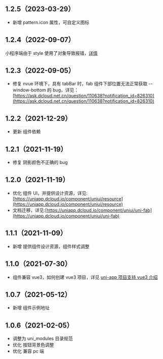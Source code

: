 ## 1.2.5（2023-03-29）

- 新增 pattern.icon 属性，可自定义图标

## 1.2.4（2022-09-07）

小程序端由于 style 使用了对象导致报错，[详情](https://ask.dcloud.net.cn/question/152790?item_id=211778&rf=false)

## 1.2.3（2022-09-05）

- 修复 nvue 环境下，具有 tabBar 时，fab 组件下部位置无法正常获取 --window-bottom 的 bug，详见：[https://ask.dcloud.net.cn/question/110638?notification_id=826310](https://ask.dcloud.net.cn/question/110638?notification_id=826310)

## 1.2.2（2021-12-29）

- 更新 组件依赖

## 1.2.1（2021-11-19）

- 修复 阴影颜色不正确的 bug

## 1.2.0（2021-11-19）

- 优化 组件 UI，并提供设计资源，详见:[https://uniapp.dcloud.io/component/uniui/resource](https://uniapp.dcloud.io/component/uniui/resource)
- 文档迁移，详见:[https://uniapp.dcloud.io/component/uniui/uni-fab](https://uniapp.dcloud.io/component/uniui/uni-fab)

## 1.1.1（2021-11-09）

- 新增 提供组件设计资源，组件样式调整

## 1.1.0（2021-07-30）

- 组件兼容 vue3，如何创建 vue3 项目，详见 [uni-app 项目支持 vue3 介绍](https://ask.dcloud.net.cn/article/37834)

## 1.0.7（2021-05-12）

- 新增 组件示例地址

## 1.0.6（2021-02-05）

- 调整为 uni_modules 目录规范
- 优化 按钮背景色调整
- 优化 兼容 pc 端
